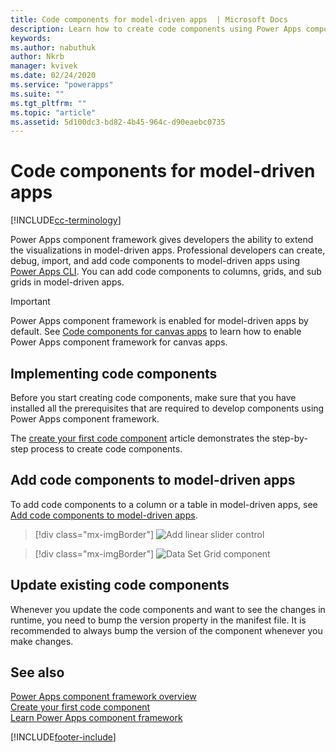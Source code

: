 ```yaml
---
title: Code components for model-driven apps  | Microsoft Docs
description: Learn how to create code components using Power Apps component framework for model-driven apps
keywords:
ms.author: nabuthuk
author: Nkrb
manager: kvivek
ms.date: 02/24/2020
ms.service: "powerapps"
ms.suite: ""
ms.tgt_pltfrm: ""
ms.topic: "article"
ms.assetid: 5d100dc3-bd82-4b45-964c-d90eaebc0735
---
```


# Code components for model-driven apps

[!INCLUDE[cc-terminology](../data-platform/includes/cc-terminology.md)]

Power Apps component framework gives developers the ability to extend the visualizations in model-driven apps. Professional developers can create, debug, import, and add code components to model-driven apps using [Power Apps CLI](get-powerapps-cli.md). You can add code components to columns, grids, and sub grids in model-driven apps. 

> [!IMPORTANT]
> Power Apps component framework is enabled for model-driven apps by default. See [Code components for canvas apps](component-framework-for-canvas-apps.md) to learn how to enable Power Apps component framework for canvas apps.

## Implementing code components

Before you start creating code components, make sure that you have installed all the prerequisites that are required to develop components using Power Apps component framework. 

The [create your first code component](implementing-controls-using-typescript.md) article demonstrates the step-by-step process to create code components.

## Add code components to model-driven apps

To add code components to a column or a table in model-driven apps, see [Add code components to model-driven apps](add-custom-controls-to-a-field-or-entity.md).

> [!div class="mx-imgBorder"] 
> ![Add linear slider control](../../maker/model-driven-apps/media/add-slider.PNG "Add linear slider control")

> [!div class="mx-imgBorder"]
> ![Data Set Grid component](media/add-dataset-component.png "Data Set Grid component")

## Update existing code components

Whenever you update the code components and want to see the changes in runtime, you need to bump the version property in the manifest file. It is recommended to always bump the version of the component whenever you make changes.

## See also

[Power Apps component framework overview](overview.md)<br/>
[Create your first code component](implementing-controls-using-typescript.md)<br/>
[Learn Power Apps component framework](/learn/paths/use-power-apps-component-framework)


[!INCLUDE[footer-include](../../includes/footer-banner.md)]